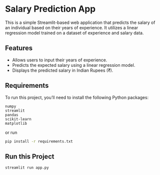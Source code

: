 # Salary Prediction App

This is a simple Streamlit-based web application that predicts the salary of an individual based on their years of experience. It utilizes a linear regression model trained on a dataset of experience and salary data.

## Features

- Allows users to input their years of experience.
- Predicts the expected salary using a linear regression model.
- Displays the predicted salary in Indian Rupees (₹).

## Requirements

To run this project, you’ll need to install the following Python packages:

```plaintext
numpy
streamlit
pandas
scikit-learn
matplotlib
```

or run

```bash
pip install -r requirements.txt
```

## Run this Project 

```bash
streamlit run app.py
```
